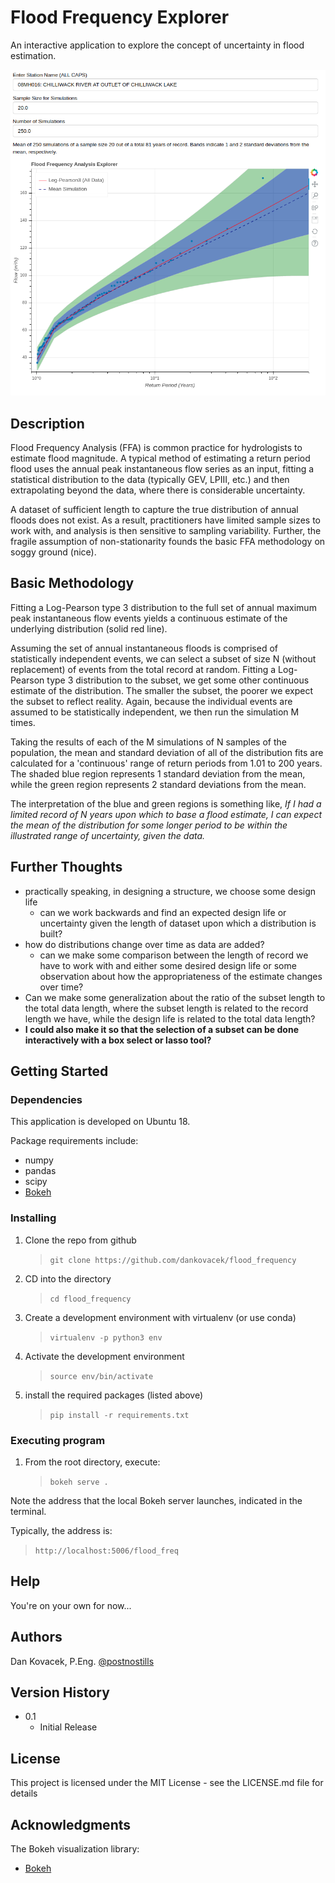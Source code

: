 # Flood Frequency Explorer

An interactive application to explore the concept of uncertainty in flood estimation.

![Screen Capture of basic UI](img/screencap.png)

## Description

Flood Frequency Analysis (FFA) is common practice for hydrologists to estimate flood magnitude.  A typical method of estimating a return period flood uses the annual peak  instantaneous flow series as an input, fitting a statistical distribution to the data (typically GEV, LPIII, etc.) and then extrapolating beyond the data, where there is considerable uncertainty.

A dataset of sufficient length to capture the true distribution of annual floods does not exist.  As a result, practitioners have limited sample sizes to work with, and analysis is then sensitive to sampling variability.  Further, the fragile assumption of non-stationarity founds the basic FFA methodology on soggy ground (nice).

## Basic Methodology

Fitting a Log-Pearson type 3 distribution to the full set of annual maximum peak instantaneous flow events yields a continuous estimate of the underlying distribution (solid red line).

Assuming the set of annual instantaneous floods is comprised of statistically independent events, we can select a subset of size N (without replacement) of events from the total record at random.  Fitting a Log-Pearson type 3 distribution to the subset, we get some other continuous estimate of the distribution.  The smaller the subset, the poorer we expect the subset to reflect reality.  Again, because the individual events are assumed to be statistically independent, we then run the simulation M times.

Taking the results of each of the M simulations of N samples of the population, the mean and standard deviation of all of the distribution fits are calculated for a 'continuous' range of return periods from 1.01 to 200 years.  The shaded blue region represents 1 standard deviation from the mean, while the green region represents 2 standard deviations from the mean.

The interpretation of the blue and green regions is something like, *If I had a limited record of N years upon which to base a flood estimate, I can expect the mean of the distribution for some longer period to be within the illustrated range of uncertainty, given the data.*

## Further Thoughts

* practically speaking, in designing a structure, we choose some design life
  * can we work backwards and find an expected design life or uncertainty given the length of dataset upon which a distribution is built?
* how do distributions change over time as data are added?
  * can we make some comparison between the length of record we have to work with and either some desired design life or some observation about how the appropriateness of the estimate changes over time?
* Can we make some generalization about the ratio of the subset length to the total data length, where the subset length is related to the record length we have, while the design life is related to the total data length?
* **I could also make it so that the selection of a subset can be done interactively with a box select or lasso tool?**

## Getting Started

### Dependencies

This application is developed on Ubuntu 18.

Package requirements include:

* numpy
* pandas
* scipy
* [Bokeh](https://bokeh.pydata.org/en/latest/index.html)

### Installing

1. Clone the repo from github
    >`git clone https://github.com/dankovacek/flood_frequency`

2. CD into the directory
    >`cd flood_frequency`

3. Create a development environment with virtualenv (or use conda)
    >`virtualenv -p python3 env`

4. Activate the development environment
    >`source env/bin/activate`

5. install the required packages (listed above)
    >`pip install -r requirements.txt`

### Executing program

1. From the root directory, execute:
    >`bokeh serve .`

Note the address that the local Bokeh server launches, indicated in the terminal.

Typically, the address is:

>`http://localhost:5006/flood_freq`

## Help

You're on your own for now...

## Authors

Dan Kovacek, P.Eng. [@postnostills](https://twitter.com/postnostills)

## Version History

* 0.1
  * Initial Release

## License

This project is licensed under the MIT License - see the LICENSE.md file for details

## Acknowledgments

The Bokeh visualization library:

* [Bokeh](https://https://bokeh.org/)
